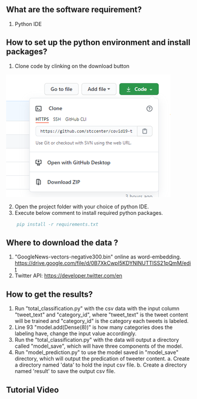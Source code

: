 <!--
 * @Author: your name
 * @Date: 2020-10-22 14:34:53
 * @LastEditTime: 2020-10-22 15:10:32
 * @LastEditors: Please set LastEditors
 * @Description: In User Settings Edit
 * @FilePath: \covid19-twitter-classifcation\README.md
-->
## What are the software requirement?   
1. Python IDE 

## How to set up the python environment and install packages?
1. Clone code by clinking on the download button 
<img src="https://github.com/stccenter/covid19-twitter-classifcation/blob/master/clone%20button.png">

2. Open the project folder with your choice of python IDE.
3. Execute below comment to install required python packages.

```BibTeX
    pip install -r requirements.txt
```
## Where to download the data ?
1. "GoogleNews-vectors-negative300.bin" online as word-embedding. https://drive.google.com/file/d/0B7XkCwpI5KDYNlNUTTlSS21pQmM/edit
2. Twitter API: https://developer.twitter.com/en

## How to get the results? 
1. Run "total_classification.py" with the csv data with the input column "tweet_text" and "category_id", where "tweet_text" is the tweet content will be trained and "category_id" is the category each tweets is labeled.
2. Line 93 "model.add(Dense(8))" is how many categories does the labeling have, change the input value accordingly.
3. Run the "total_classification.py" with the data will output a directory called "model_save", which will have three components of the model.
4. Run "model_prediction.py" to use the model saved in "model_save" directory, which will output the predication of tweeter content.
                a. Create a directory named 'data' to hold the input csv file.
                b. Create a directory named 'result' to save the output csv file.

## Tutorial Video
